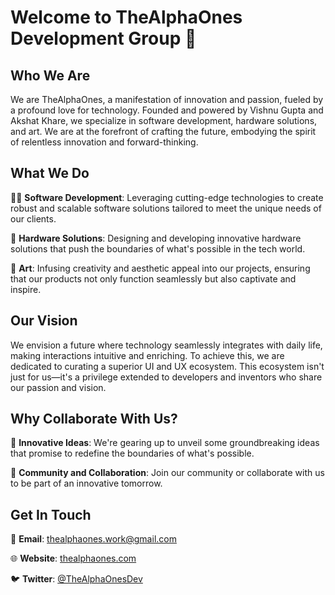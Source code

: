 
# Welcome to TheAlphaOnes Development Group 👋

## Who We Are

We are TheAlphaOnes, a manifestation of innovation and passion, fueled by a profound love for technology. Founded and powered by Vishnu Gupta and Akshat Khare, we specialize in software development, hardware solutions, and art. We are at the forefront of crafting the future, embodying the spirit of relentless innovation and forward-thinking.

## What We Do

👨‍💻 **Software Development**: Leveraging cutting-edge technologies to create robust and scalable software solutions tailored to meet the unique needs of our clients.

🔧 **Hardware Solutions**: Designing and developing innovative hardware solutions that push the boundaries of what's possible in the tech world.

🎨 **Art**: Infusing creativity and aesthetic appeal into our projects, ensuring that our products not only function seamlessly but also captivate and inspire.

## Our Vision

We envision a future where technology seamlessly integrates with daily life, making interactions intuitive and enriching. To achieve this, we are dedicated to curating a superior UI and UX ecosystem. This ecosystem isn't just for us—it's a privilege extended to developers and inventors who share our passion and vision.

## Why Collaborate With Us?

🚀 **Innovative Ideas**: We're gearing up to unveil some groundbreaking ideas that promise to redefine the boundaries of what's possible.

🤝 **Community and Collaboration**: Join our community or collaborate with us to be part of an innovative tomorrow.

## Get In Touch

📧 **Email**: [thealphaones.work@gmail.com](mailto:thealphaones.work@gmail.com)

🌐 **Website**: [thealphaones.com](http://thealphaones.com)

🐦 **Twitter**: [@TheAlphaOnesDev](https://twitter.com/TheAlphaOnesDev)


